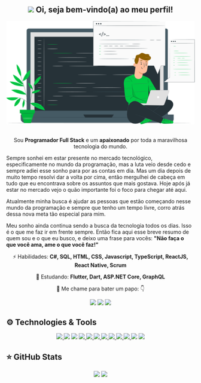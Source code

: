 <span align="center">

## <img src="#" width="30px"> Oi, seja bem-vindo(a) ao meu perfil!</h2>

</span>

<div align="center">

<img src="https://raw.githubusercontent.com/GustavoSaraiva-Dev/GustavoSaraiva-Dev/main/codeguy.png" width="700px" />

</div>
<br>
<p align="center">  
  Sou <strong>Programador Full Stack</strong> e um <strong> apaixonado</strong> por toda a maravilhosa tecnologia do mundo.

Sempre sonhei em estar presente no mercado tecnológico, especificamente no mundo da programação, mas a luta veio desde cedo e sempre adiei esse sonho para por as contas em dia.
Mas um dia depois de muito tempo resolvi dar a volta por cima, então mergulhei de cabeça em tudo que eu encontrava sobre os assuntos que mais gostava.
Hoje após já estar no mercado vejo o quão importante foi o foco para chegar até aqui.

Atualmente minha busca é ajudar as pessoas que estão começando nesse mundo da programação e sempre que tenho um tempo livre, corro atrás dessa nova meta tão especial para mim.

Meu sonho ainda continua sendo a busca da tecnologia todos os dias. Isso é o que me faz ir em frente sempre.
Então fica aqui esse breve resumo de quem sou e o que eu busco, e deixo uma frase para vocês: <strong>"Não faça o que você ama, ame o que você faz!"</strong>

</p>

<p align="center">
  ⚡ Habilidades: <strong>C#, SQL, HTML, CSS, Javascript, TypeScript, ReactJS, React Native, Scrum</strong>
</p>

<p align="center">
  🔎  Estudando: <strong>Flutter, Dart, ASP.NET Core, GraphQL</strong>
</p>

<p align="center">
  💬 Me chame para bater um papo: 👇
</p>

<p align="center">  
  <a href="https://www.instagram.com/guh.saraiva/" target="_blank" alt="Instagram">
  <img src="https://img.shields.io/badge/-Instagram-E4405F?style=for-the-badge&colorA=E4405F&colorB=151321&logo=instagram&logoColor=white&logoWidth=20&link=https://www.instagram.com/guh.saraiva/"/></a>
  
  <a href="https://www.facebook.com/lg.saraiva" target="_blank" alt="Facebook">
  <img src="https://img.shields.io/badge/-Facebook-3b5998?style=for-the-badge&colorA=3b5998&colorB=151321&logo=facebook&logoColor=white&logoWidth=20&link=https://www.facebook.com/lg.saraiva/"/></a>
  
  <a href="https://www.linkedin.com/in/luiz-gustavo-saraiva/" target="_blank" alt="Linkedin">
  <img src="https://img.shields.io/badge/-Linkedin-0e76a8?style=for-the-badge&colorA=0e76a8&colorB=151321&logo=Linkedin&logoColor=white&logoWidth=20&link=https://www.linkedin.com/in/luiz-gustavo-saraiva/" /></a>
</p>

## ⚙ Technologies & Tools

<p align="center">
<a href="https://www.javascript.com/" target="_blank" alt="C#">
  <img src="https://img.shields.io/badge/-CSharp-f7df1e?style=flat-square&colorA=151321&colorB=239120&logo=c-sharp&logoColor=white"/> 
</a> 
<img src="https://img.shields.io/badge/HTML5-F24E1E.svg?&style=flat-square&colorA=151321&logo=html5&logoColor=white"/>
<img src="https://img.shields.io/badge/CSS3-1572B6.svg?&style=flat-square&colorA=151321&logo=css3&logoColor=white"/>
<a href="https://www.javascript.com/" target="_blank" alt="JavaScript">
  <img src="https://img.shields.io/badge/-JavaScript-f7df1e?style=flat-square&colorA=151321&colorB=f7df1e&logo=javascript&logoColor=white"/> 
</a>
<a href="https://www.typescriptlang.org/" target="_blank" alt="TypeScript">
   <img src="https://img.shields.io/badge/-Typecript-007ACC?style=flat-square&colorA=151321&colorB=007ACC&logo=typescript&logoColor=white"/>
</a>
<a href="https://www.typescriptlang.org/" target="_blank" alt="Node JS">
   <img src="https://img.shields.io/badge/-NodeJS-007ACC?style=flat-square&colorA=151321&colorB=339933&logo=node.js&logoColor=white"/>
</a>
<a href="https://pt-br.reactjs.org/" target="_blank" alt="ReactJS">
  <img src="https://img.shields.io/badge/React%20Js%20-%2320232a.svg?&style=flat-square&colorA=151321&colorB=2361DA&logo=react&logoColor=white"/>
</a>
<a href="https://reactnative.dev/" target="_blank" alt="React Native">
  <img src="https://img.shields.io/badge/React%20Native-574394?&style=flat-square&colorA=151321&logo=react&logoColor=white"/>
</a>
<a href="https://flutter.dev/" target="_blank" alt="Flutter">
  <img src="https://img.shields.io/badge/Flutter-02569B?&style=flat-square&colorA=151321&logo=flutter&logoColor=white"/>
</a>
<a href="https://www.figma.com/" target="_blank" alt="Figma">
  <img src="https://img.shields.io/badge/Figma-F24E1E?&style=flat-square&colorA=151321&logo=figma&logoColor=white"/>
</a>
<img src="https://img.shields.io/badge/-npm-CB3837?style=flat-square&logo=npm"/>
<img src="https://img.shields.io/badge/-GitHub-181717?style=flat-square&logo=github"/>
  

</p>

## ⭐ GitHub Stats

<p align="center">
<img src="https://github-readme-stats.vercel.app/api?username=gustavosaraiva-dev&bg_color=DEG,14141B,0D1117&title_color=00C843&text_color=DBDBDB&icon_color=00C843&border_color=00C843&show_icons=true&line_height=25&hide_title=true">
  <img src="https://github-readme-stats.vercel.app/api/top-langs/?username=gustavosaraiva-dev&bg_color=DEG,14141B,0D1117&title_color=00C843&text_color=DBDBDB&icon_color=00C843&border_color=00C843&show_icons=true&layout=compact&custom_title=Top 5 Most Used Languages">

</p>
